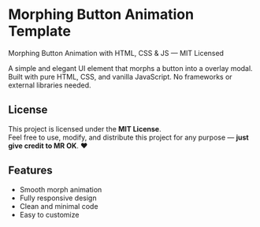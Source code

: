 # Morphing Button Animation Template

Morphing Button  Animation with HTML, CSS &amp; JS — MIT Licensed

A simple and elegant UI element that morphs a button into a overlay modal. Built with pure HTML, CSS, and vanilla JavaScript. No frameworks or external libraries needed.

## License

This project is licensed under the **MIT License**.  
Feel free to use, modify, and distribute this project for any purpose — **just give credit to MR OK**. ❤️

## Features

- Smooth morph animation
- Fully responsive design
- Clean and minimal code
- Easy to customize
